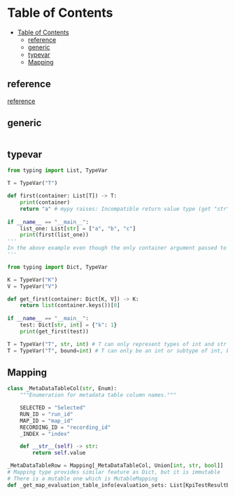 # Table of Contents
- [Table of Contents](#table-of-contents)
  - [reference](#reference)
  - [generic](#generic)
  - [typevar](#typevar)
  - [Mapping](#mapping)

## reference
[reference](https://medium.com/@steveYeah/using-generics-in-python-99010e5056eb)

## generic
```python

```

## typevar
```python
from typing import List, TypeVar

T = TypeVar("T")

def first(container: List[T]) -> T:
    print(container)
    return "a" # mypy raises: Incompatible return value type (got "str", expected "T")
  
if __name__ == "__main__":
    list_one: List[str] = ["a", "b", "c"]
    print(first(list_one))
'''
In the above example even though the only container argument passed to the function has elements of type str, and we return a str, mypy raises an “Incompatible return value type” error, as it was expecting a return value of generic type T .We only define T as the content type for the container parameter in this function, so the return value must come from the container.
'''
```
```python
from typing import Dict, TypeVar

K = TypeVar("K")
V = TypeVar("V")

def get_first(container: Dict[K, V]) -> K:
    return list(container.keys())[0]
  
if __name__ == "__main__":
    test: Dict[str, int] = {"k": 1}
    print(get_first(test))

T = TypeVar("T", str, int) # T can only represent types of int and str
T = TypeVar("T", bound=int) # T can only be an int or subtype of int, bool is a subtype of int
```

## Mapping
```python
class _MetaDataTableCol(str, Enum):
    """Enumeration for metadata table column names."""

    SELECTED = "Selected"
    RUN_ID = "run_id"
    MAP_ID = "map_id"
    RECORDING_ID = "recording_id"
    _INDEX = "index"

    def __str__(self) -> str:
        return self.value

_MetaDataTableRow = Mapping[_MetaDataTableCol, Union[int, str, bool]]
# Mapping type provides similar feature as Dict, but it is immutable
# There is a mutable one which is MutableMapping
def _get_map_evaluation_table_info(evaluation_sets: List[KpiTestResultBasicInfo]) -> List[_MetaDataTableRow]:
```